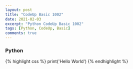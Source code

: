 ```yaml
---
layout: post
title: "CodeUp Basic 1002"
date: 2021-02-03
excerpt: "Python CodeUp Basic 1002"
tags: [Python, CodeUp, Basic]
comments: true
---
```


### Python
{% highlight css %}
print('Hello World')
{% endhighlight %}
